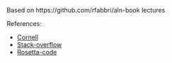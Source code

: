 <p>Based on https://github.com/rfabbri/aln-book lectures</p>

<div>
<p>References:</p>

- [Cornell](https://www.cs.cornell.edu/~bindel/class/cs6210-f12/notes/lec16.pdf)
- [Stack-overflow](https://stackoverflow.com/questions/509211/understanding-slice-notation)
- [Rosetta-code](https://rosettacode.org/wiki/QR_decomposition#Python)

</div>